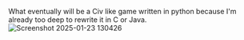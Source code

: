 What eventually will be a Civ like game written in python because I'm already too deep to rewrite it in C or Java.  
![Screenshot 2025-01-23 130426](https://github.com/user-attachments/assets/1efa8a7e-ef78-4a32-9203-3a341de14b11)
